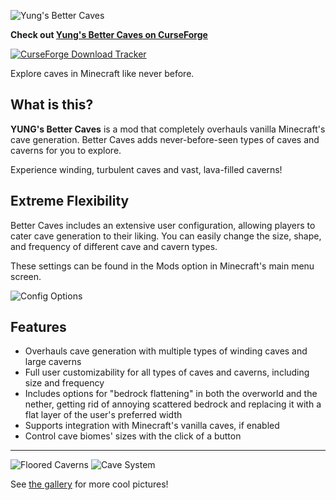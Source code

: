 ![Yung's Better Caves](https://github.com/yungnickyoung/Yungs-Better-Caves/blob/1.12.2/src/main/resources/BetterCavesBanner.png "Yung's Better Caves")

**Check out [Yung's Better Caves on CurseForge](https://www.curseforge.com/minecraft/mc-mods/yungs-better-caves)** 

[![CurseForge Download Tracker](http://cf.way2muchnoise.eu/yungs-better-caves.svg?badge_style=for_the_badge "CurseForge Download Tracker")](https://www.curseforge.com/minecraft/mc-mods/yungs-better-caves)

Explore caves in Minecraft like never before.


## What is this?
**YUNG's Better Caves** is a mod that completely overhauls vanilla Minecraft's cave generation. Better Caves adds never-before-seen types of caves and caverns for you to explore.

Experience winding, turbulent caves and vast, lava-filled caverns!

## Extreme Flexibility
Better Caves includes an extensive user configuration, allowing players to cater cave generation to their liking. You can easily change the size, shape, and frequency of different cave and cavern types.

These settings can be found in the Mods option in Minecraft's main menu screen.

![Config Options](https://imgur.com/6H2lfNo.png)

## Features

- Overhauls cave generation with multiple types of winding caves and large caverns
- Full user customizability for all types of caves and caverns, including size and frequency
- Includes options for "bedrock flattening" in both the overworld and the nether, getting rid of annoying scattered bedrock and replacing it with a flat layer of the user's preferred width
- Supports integration with Minecraft's vanilla caves, if enabled
- Control cave biomes' sizes with the click of a button
---
![Floored Caverns](https://i.imgur.com/bL9NLK4.png)
![Cave System](https://i.imgur.com/lqcESRJ.png)

See [the gallery](https://www.curseforge.com/minecraft/mc-mods/yungs-better-caves/screenshots) for more cool pictures!
